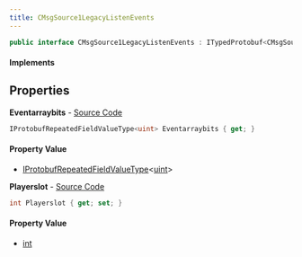 ```yaml
---
title: CMsgSource1LegacyListenEvents
---
```


```csharp
public interface CMsgSource1LegacyListenEvents : ITypedProtobuf<CMsgSource1LegacyListenEvents>, INativeHandle, INetMessage<CMsgSource1LegacyListenEvents>, IDisposable
```

#### Implements

## Properties

**Eventarraybits** - [Source Code](https://github.com/swiftly-solution/swiftlys2/blob/main/managed/src/SwiftlyS2.Generated/Protobufs/Interfaces/CMsgSource1LegacyListenEvents.cs#L21)

```csharp
IProtobufRepeatedFieldValueType<uint> Eventarraybits { get; }
```

#### Property Value

- [IProtobufRepeatedFieldValueType](/docs/api/shared/netmessages/iprotobufrepeatedfieldvaluetype-1)<[uint](https://learn.microsoft.com/dotnet/api/system.uint32)>

**Playerslot** - [Source Code](https://github.com/swiftly-solution/swiftlys2/blob/main/managed/src/SwiftlyS2.Generated/Protobufs/Interfaces/CMsgSource1LegacyListenEvents.cs#L18)

```csharp
int Playerslot { get; set; }
```

#### Property Value

- [int](https://learn.microsoft.com/dotnet/api/system.int32)

